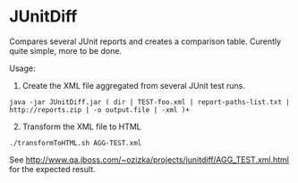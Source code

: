 JUnitDiff
==========

Compares several JUnit reports and creates a comparison table.
Curently quite simple, more to be done.


Usage:

1) Create the XML file aggregated from several JUnit test runs.

```
java -jar JUnitDiff.jar ( dir | TEST-foo.xml | report-paths-list.txt | http://reports.zip | -o output.file | -xml )+
```

2) Transform the XML file to HTML

```
./transformToHTML.sh AGG-TEST.xml
```

See http://www.qa.jboss.com/~ozizka/projects/junitdiff/AGG_TEST.xml.html for the expected result.
